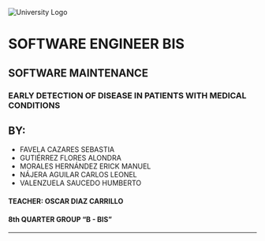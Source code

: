 ![University Logo](https://upload.wikimedia.org/wikipedia/commons/b/be/Logo_unipoli.png)

# SOFTWARE ENGINEER BIS

## SOFTWARE MAINTENANCE

### EARLY DETECTION OF DISEASE IN PATIENTS WITH MEDICAL CONDITIONS

## BY:

- FAVELA CAZARES SEBASTIA
- GUTIÉRREZ FLORES ALONDRA
- MORALES HERNÁNDEZ ERICK MANUEL
- NÁJERA AGUILAR CARLOS LEONEL
- VALENZUELA SAUCEDO HUMBERTO

#### TEACHER: OSCAR DIAZ CARRILLO	
#### 8th QUARTER GROUP “B - BIS”

----------------------------------------------------
